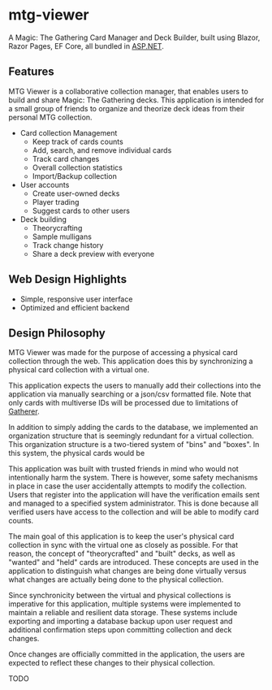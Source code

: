 # mtg-viewer

A Magic: The Gathering Card Manager and Deck Builder, built using Blazor, Razor Pages, EF Core, all bundled in [ASP.NET](https://dotnet.microsoft.com/en-us/apps/aspnet).

## Features

MTG Viewer is a collaborative collection manager, that enables users to build and share Magic: The Gathering decks. This application is intended for a small group of friends to organize and theorize deck ideas from their personal MTG collection.

* Card collection Management
  * Keep track of cards counts
  * Add, search, and remove individual cards
  * Track card changes
  * Overall collection statistics
  * Import/Backup collection
* User accounts
  * Create user-owned decks
  * Player trading
  * Suggest cards to other users
* Deck building
  * Theorycrafting
  * Sample mulligans
  * Track change history
  * Share a deck preview with everyone

## Web Design Highlights

* Simple, responsive user interface
* Optimized and efficient backend

## Design Philosophy

MTG Viewer was made for the purpose of accessing a physical card collection through the web. This application does this by synchronizing a physical card collection with a virtual one.

This application expects the users to manually add their collections into the application via manually searching or a json/csv formatted file. Note that only cards with multiverse IDs will be processed due to limitations of [Gatherer](https://gatherer.wizards.com/Pages/Default.aspx).

In addition to simply adding the cards to the database, we implemented an organization structure that is seemingly redundant for a virtual collection. This organization structure is a two-tiered system of "bins" and "boxes". In this system, the physical cards would be

This application was built with trusted friends in mind who would not intentionally harm the system. There is however, some safety mechanisms in place in case the user accidentally attempts to modify the collection. Users that register into the application will have the verification emails sent and managed to a specified system administrator. This is done because all verified users have access to the collection and will be able to modify card counts.

The main goal of this application is to keep the user's physical card collection in sync with the virtual one as closely as possible. For that reason, the concept of "theorycrafted" and "built" decks, as well as "wanted" and "held" cards are introduced. These concepts are used in the application to distinguish what changes are being done virtually versus what changes are actually being done to the physical collection.

Since synchronicity between the virtual and physical collections is imperative for this application, multiple systems were implemented to maintain a reliable and resilient data storage. These systems include exporting and importing a database backup upon user request and additional confirmation steps upon committing collection and deck changes.

Once changes are officially committed in the application, the users are expected to reflect these changes to their physical collection.

TODO
